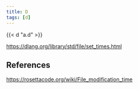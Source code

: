 ```yaml
---
title: D
tags: [d]
---
```


{{< d "a.d" >}}

<https://dlang.org/library/std/file/set_times.html>

## References

<https://rosettacode.org/wiki/File_modification_time>
